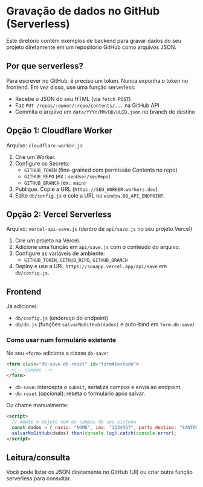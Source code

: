 # Gravação de dados no GitHub (Serverless)

Este diretório contém exemplos de backend para gravar dados do seu projeto diretamente em um repositório GitHub como arquivos JSON.

## Por que serverless?
Para escrever no GitHub, é preciso um token. Nunca exponha o token no frontend. Em vez disso, use uma função serverless:

- Recebe o JSON do seu HTML (via `fetch POST`)
- Faz `PUT /repos/:owner/:repo/contents/...` na GitHub API
- Commita o arquivo em `data/YYYY/MM/DD/UUID.json` no branch de destino

## Opção 1: Cloudflare Worker
Arquivo: `cloudflare-worker.js`

1. Crie um Worker.
2. Configure os Secrets:
   - `GITHUB_TOKEN` (fine-grained com permissão Contents no repo)
   - `GITHUB_REPO`  (ex.: `seuUser/seuRepo`)
   - `GITHUB_BRANCH` (ex.: `main`)
3. Publique. Copie a URL (`https://SEU_WORKER.workers.dev`).
4. Edite `db/config.js` e cole a URL no `window.DB_API_ENDPOINT`.

## Opção 2: Vercel Serverless
Arquivo: `vercel-api-save.js` (dentro de `api/save.js` no seu projeto Vercel)

1. Crie um projeto na Vercel.
2. Adicione uma função em `api/save.js` com o conteúdo do arquivo.
3. Configure as variáveis de ambiente:
   - `GITHUB_TOKEN`, `GITHUB_REPO`, `GITHUB_BRANCH`
4. Deploy e use a URL `https://suaapp.vercel.app/api/save` em `db/config.js`.

## Frontend
Já adicionei:
- `db/config.js` (endereço do endpoint)
- `db/db.js` (funções `salvarNoGitHub(dados)` e auto-bind em `form.db-save`)

### Como usar num formulário existente
No seu `<form>` adicione a classe `db-save`:
```html
<form class="db-save db-reset" id="formAtestado">
  <!-- campos -->
</form>
```
- `db-save`: intercepta o `submit`, serializa campos e envia ao endpoint.
- `db-reset` (opcional): reseta o formulário após salvar.

Ou chame manualmente:
```html
<script>
  // monte o objeto com os campos do seu sistema
  const dados = { navio: "NOME", imo: "1234567", porto_destino: "SANTOS" };
  salvarNoGitHub(dados).then(console.log).catch(console.error);
</script>
```

## Leitura/consulta
Você pode listar os JSON diretamente no GitHub (UI) ou criar outra função serverless para consultar.
